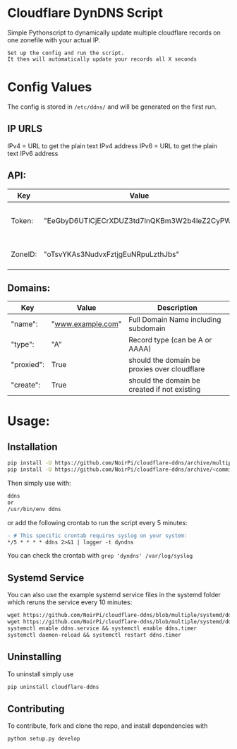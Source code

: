 # Cloudflare DynDNS Script
Simple Pythonscript to dynamically update multiple cloudflare records on one zonefile with your actual IP.

    Set up the config and run the script. 
    It then will automatically update your records all X seconds

# Config Values

The config is stored in `/etc/ddns/` and will be generated on the first run.

## IP URLS

IPv4 = URL to get the plain text IPv4 address
IPv6 = URL to get the plain text IPv6 address


## API:

| Key           | Value                                        | Description                          |
|---------------|----------------------------------------------|--------------------------------------|
| Token:        | "EeGbyD6UTlCjECrXDUZ3td7lnQKBm3W2b4leZ2CyPW" | Cloudflare API Token for your Domain |
| ZoneID:       | "oTsvYKAs3NudvxFztjgEuNRpuLzthJbs"           | Zone ID for your Domain              |
## Domains:

| Key        | Value             | Description                                  |
|------------|-------------------|----------------------------------------------|
| "name":    | "www.example.com" | Full Domain Name including subdomain         |
| "type":    | "A"               | Record type (can be A or AAAA)               |
| "proxied": | True              | should the domain be proxies over cloudflare |
| "create":  | True              | should the domain be created if not existing |

# Usage:

## Installation

```bash
pip install -U https://github.com/NoirPi/cloudflare-ddns/archive/multiple.zip # For latest version
pip install -U https://github.com/NoirPi/cloudflare-ddns/archive/<commithash>.zip # For a specific version
```

Then simply use with:

```bash
ddns
or 
/usr/bin/env ddns
```

or add the following crontab to run the script every 5 minutes: 

```diff
- # This specific crontab requires syslog on your system:
*/5 * * * * ddns 2>&1 | logger -t dyndns
```
You can check the crontab with ``grep 'dyndns' /var/log/syslog``


## Systemd Service
You can also use the example systemd service files in the systemd folder which reruns the service every 10 minutes:
```diff
wget https://github.com/NoirPi/cloudflare-ddns/blob/multiple/systemd/ddns.service -O /etc/systemd/system/ddns.service
wget https://github.com/NoirPi/cloudflare-ddns/blob/multiple/systemd/ddns.timer -O /etc/systemd/system/ddns.timer
systemctl enable ddns.service && systemctl enable ddns.timer 
systemctl daemon-reload && systemctl restart ddns.timer
```


## Uninstalling

To uninstall simply use

```bash
pip uninstall cloudflare-ddns
```

## Contributing

To contribute, fork and clone the repo, and install dependencies with 

```bash
python setup.py develop
```